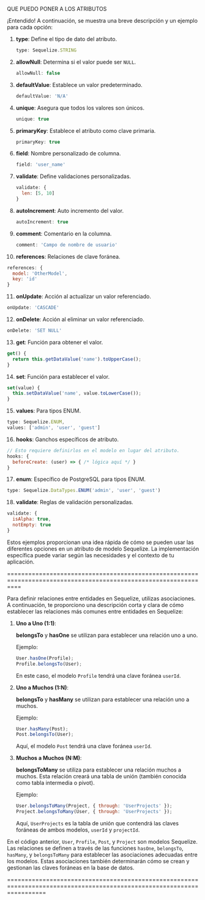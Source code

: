 QUE PUEDO PONER A LOS ATRIBUTOS

¡Entendido! A continuación, se muestra una breve descripción y un ejemplo para cada opción:

1. **type**: Define el tipo de dato del atributo.
   ```javascript
   type: Sequelize.STRING
   ```

2. **allowNull**: Determina si el valor puede ser `NULL`.
   ```javascript
   allowNull: false
   ```

3. **defaultValue**: Establece un valor predeterminado.
   ```javascript
   defaultValue: 'N/A'
   ```

4. **unique**: Asegura que todos los valores son únicos.
   ```javascript
   unique: true
   ```

5. **primaryKey**: Establece el atributo como clave primaria.
   ```javascript
   primaryKey: true
   ```

6. **field**: Nombre personalizado de columna.
   ```javascript
   field: 'user_name'
   ```

7. **validate**: Define validaciones personalizadas.
   ```javascript
   validate: {
     len: [5, 10]
   }
   ```

8. **autoIncrement**: Auto incremento del valor.
   ```javascript
   autoIncrement: true
   ```

9. **comment**: Comentario en la columna.
   ```javascript
   comment: 'Campo de nombre de usuario'
   ```

10. **references**: Relaciones de clave foránea.
   ```javascript
   references: {
     model: 'OtherModel',
     key: 'id'
   }
   ```

11. **onUpdate**: Acción al actualizar un valor referenciado.
   ```javascript
   onUpdate: 'CASCADE'
   ```

12. **onDelete**: Acción al eliminar un valor referenciado.
   ```javascript
   onDelete: 'SET NULL'
   ```

13. **get**: Función para obtener el valor.
   ```javascript
   get() {
     return this.getDataValue('name').toUpperCase();
   }
   ```

14. **set**: Función para establecer el valor.
   ```javascript
   set(value) {
     this.setDataValue('name', value.toLowerCase());
   }
   ```

15. **values**: Para tipos ENUM.
   ```javascript
   type: Sequelize.ENUM,
   values: ['admin', 'user', 'guest']
   ```

16. **hooks**: Ganchos específicos de atributo.
   ```javascript
   // Esto requiere definirlos en el modelo en lugar del atributo.
   hooks: {
     beforeCreate: (user) => { /* lógica aquí */ }
   }
   ```

17. **enum**: Específico de PostgreSQL para tipos ENUM.
   ```javascript
   type: Sequelize.DataTypes.ENUM('admin', 'user', 'guest')
   ```

18. **validate**: Reglas de validación personalizadas.
   ```javascript
   validate: {
     isAlpha: true,
     notEmpty: true
   }
   ```

Estos ejemplos proporcionan una idea rápida de cómo se pueden usar las diferentes opciones en un atributo de modelo Sequelize. La implementación específica puede variar según las necesidades y el contexto de tu aplicación.


================================================================================================================

Para definir relaciones entre entidades en Sequelize, utilizas asociaciones. A continuación, te proporciono una descripción corta y clara de cómo establecer las relaciones más comunes entre entidades en Sequelize:

1. **Uno a Uno (1:1)**:
   
   **belongsTo** y **hasOne** se utilizan para establecer una relación uno a uno.
   
   Ejemplo:
   ```javascript
   User.hasOne(Profile);
   Profile.belongsTo(User);
   ```

   En este caso, el modelo `Profile` tendrá una clave foránea `userId`.

2. **Uno a Muchos (1:N)**:
   
   **belongsTo** y **hasMany** se utilizan para establecer una relación uno a muchos.
   
   Ejemplo:
   ```javascript
   User.hasMany(Post);
   Post.belongsTo(User);
   ```

   Aquí, el modelo `Post` tendrá una clave foránea `userId`.

3. **Muchos a Muchos (N:M)**:

   **belongsToMany** se utiliza para establecer una relación muchos a muchos. Esta relación creará una tabla de unión (también conocida como tabla intermedia o pivot).
   
   Ejemplo:
   ```javascript
   User.belongsToMany(Project, { through: 'UserProjects' });
   Project.belongsToMany(User, { through: 'UserProjects' });
   ```

   Aquí, `UserProjects` es la tabla de unión que contendrá las claves foráneas de ambos modelos, `userId` y `projectId`.

En el código anterior, `User`, `Profile`, `Post`, y `Project` son modelos Sequelize. Las relaciones se definen a través de las funciones `hasOne`, `belongsTo`, `hasMany`, y `belongsToMany` para establecer las asociaciones adecuadas entre los modelos. Estas asociaciones también determinarán cómo se crean y gestionan las claves foráneas en la base de datos.


=======================================================================================================================

